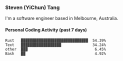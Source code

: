 ### Steven (YiChun) Tang

I'm a software engineer based in Melbourne, Australia.

#### Personal Coding Activity (past 7 days)
```
Rust   ▓▓▓▓▓▓▓▓▓▓▓▓▓▓▓▓▓▓▓▓▓▓▓▓▓▓▓▓▓▓  54.39%
Text   ▓▓▓▓▓▓▓▓▓▓▓▓▓▓▓▓▓▓              34.24%
other  ▓▓▓                              6.45%
Bash   ▓▓                               4.92%
```
